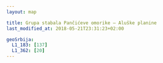 ```yaml
---
layout: map

title: Grupa stabala Pančićeve omorike – Aluške planine
last_modified_at: 2018-05-21T23:31:23+02:00

geoSrbija:
  L1_183: [137]
  L1_362: [20]
---
```

